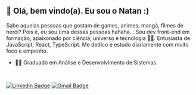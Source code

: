 ## 🖖 Olá, bem vindo(a). Eu sou o Natan :)

Sabe aquelas pessoas que gostam de games, animes, mangá, filmes de herói? Pois é, eu sou uma dessas pessoas hahaha... Sou dev front-end em formação, apaixonado por ciência, universo e tecnologia 👨‍🚀. Entusiasta de JavaScript, React, TypeScript. Me dedico e estudo diariamente com muito foco e empenho.


- 👨‍🎓 Graduado em Análise e Desenvolvimento de Sistemas.

<br>

[![Linkedin Badge](https://img.shields.io/badge/-LinkedIn-blue?style=flat-square&logo=Linkedin&logoColor=white&link=https://www.linkedin.com/in/natanael-saymon-2b9b18145/)](https://www.linkedin.com/in/natanael-saymon-2b9b18145/)
[![Gmail Badge](https://img.shields.io/badge/-Gmail-c14438?style=flat-square&logo=Gmail&logoColor=white&link=mailto:saymoneo@gmail.com)](mailto:saymoneo@gmail.com/)
